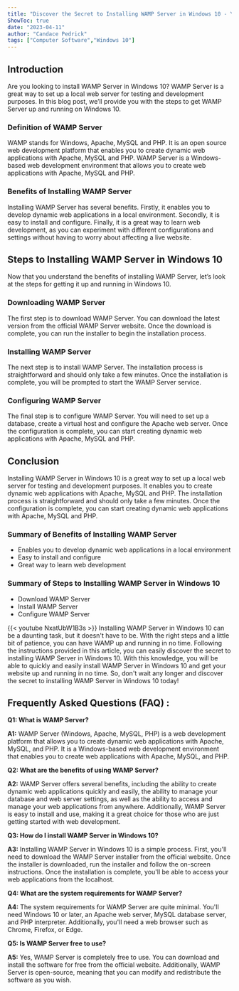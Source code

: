 ```yaml
---
title: "Discover the Secret to Installing WAMP Server in Windows 10 - You Won't Believe What Happens Next!"
ShowToc: true 
date: "2023-04-11"
author: "Candace Pedrick" 
tags: ["Computer Software","Windows 10"]
---
```

## Introduction

Are you looking to install WAMP Server in Windows 10? WAMP Server is a great way to set up a local web server for testing and development purposes. In this blog post, we’ll provide you with the steps to get WAMP Server up and running on Windows 10. 

### Definition of WAMP Server

WAMP stands for Windows, Apache, MySQL and PHP. It is an open source web development platform that enables you to create dynamic web applications with Apache, MySQL and PHP. WAMP Server is a Windows-based web development environment that allows you to create web applications with Apache, MySQL and PHP.

### Benefits of Installing WAMP Server

Installing WAMP Server has several benefits. Firstly, it enables you to develop dynamic web applications in a local environment. Secondly, it is easy to install and configure. Finally, it is a great way to learn web development, as you can experiment with different configurations and settings without having to worry about affecting a live website. 

## Steps to Installing WAMP Server in Windows 10

Now that you understand the benefits of installing WAMP Server, let’s look at the steps for getting it up and running in Windows 10. 

### Downloading WAMP Server

The first step is to download WAMP Server. You can download the latest version from the official WAMP Server website. Once the download is complete, you can run the installer to begin the installation process. 

### Installing WAMP Server

The next step is to install WAMP Server. The installation process is straightforward and should only take a few minutes. Once the installation is complete, you will be prompted to start the WAMP Server service. 

### Configuring WAMP Server

The final step is to configure WAMP Server. You will need to set up a database, create a virtual host and configure the Apache web server. Once the configuration is complete, you can start creating dynamic web applications with Apache, MySQL and PHP. 

## Conclusion

Installing WAMP Server in Windows 10 is a great way to set up a local web server for testing and development purposes. It enables you to create dynamic web applications with Apache, MySQL and PHP. The installation process is straightforward and should only take a few minutes. Once the configuration is complete, you can start creating dynamic web applications with Apache, MySQL and PHP. 

### Summary of Benefits of Installing WAMP Server

- Enables you to develop dynamic web applications in a local environment
- Easy to install and configure
- Great way to learn web development

### Summary of Steps to Installing WAMP Server in Windows 10

- Download WAMP Server
- Install WAMP Server
- Configure WAMP Server

{{< youtube NxatUbW1B3s >}} 
Installing WAMP Server in Windows 10 can be a daunting task, but it doesn't have to be. With the right steps and a little bit of patience, you can have WAMP up and running in no time. Following the instructions provided in this article, you can easily discover the secret to installing WAMP Server in Windows 10. With this knowledge, you will be able to quickly and easily install WAMP Server in Windows 10 and get your website up and running in no time. So, don't wait any longer and discover the secret to installing WAMP Server in Windows 10 today!

## Frequently Asked Questions (FAQ) :
**Q1: What is WAMP Server?**

**A1:** WAMP Server (Windows, Apache, MySQL, PHP) is a web development platform that allows you to create dynamic web applications with Apache, MySQL, and PHP. It is a Windows-based web development environment that enables you to create web applications with Apache, MySQL, and PHP. 

**Q2: What are the benefits of using WAMP Server?**

**A2:** WAMP Server offers several benefits, including the ability to create dynamic web applications quickly and easily, the ability to manage your database and web server settings, as well as the ability to access and manage your web applications from anywhere. Additionally, WAMP Server is easy to install and use, making it a great choice for those who are just getting started with web development. 

**Q3: How do I install WAMP Server in Windows 10?**

**A3:** Installing WAMP Server in Windows 10 is a simple process. First, you'll need to download the WAMP Server installer from the official website. Once the installer is downloaded, run the installer and follow the on-screen instructions. Once the installation is complete, you'll be able to access your web applications from the localhost. 

**Q4: What are the system requirements for WAMP Server?**

**A4:** The system requirements for WAMP Server are quite minimal. You'll need Windows 10 or later, an Apache web server, MySQL database server, and PHP interpreter. Additionally, you'll need a web browser such as Chrome, Firefox, or Edge. 

**Q5: Is WAMP Server free to use?**

**A5:** Yes, WAMP Server is completely free to use. You can download and install the software for free from the official website. Additionally, WAMP Server is open-source, meaning that you can modify and redistribute the software as you wish.





